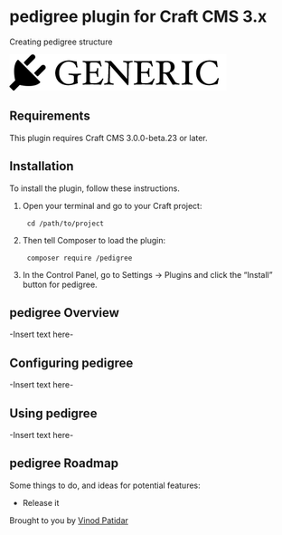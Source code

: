 # pedigree plugin for Craft CMS 3.x

Creating pedigree structure

![Screenshot](resources/img/plugin-logo.png)

## Requirements

This plugin requires Craft CMS 3.0.0-beta.23 or later.

## Installation

To install the plugin, follow these instructions.

1. Open your terminal and go to your Craft project:

        cd /path/to/project

2. Then tell Composer to load the plugin:

        composer require /pedigree

3. In the Control Panel, go to Settings → Plugins and click the “Install” button for pedigree.

## pedigree Overview

-Insert text here-

## Configuring pedigree

-Insert text here-

## Using pedigree

-Insert text here-

## pedigree Roadmap

Some things to do, and ideas for potential features:

* Release it

Brought to you by [Vinod Patidar](https://snayvik.com)
